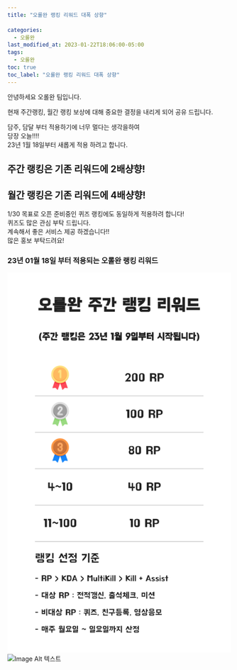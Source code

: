 ```yaml
---
title: "오롤완 랭킹 리워드 대폭 상향"

categories:
  - 오롤완
last_modified_at: 2023-01-22T18:06:00-05:00
tags:
  - 오롤완
toc: true
toc_label: "오롤완 랭킹 리워드 대폭 상향"
---
```


안녕하세요 오롤완 팀입니다. <br>

현재 주간랭킹, 월간 랭킹 보상에 대해 중요한 결정을 내리게 되어 공유 드립니다. <br>

담주, 담달 부터 적용하기에 너무 멀다는 생각을하여 <br>
당장 오늘!!!! <br>
23년 1월 18일부터 새롭게 적용 하려고 합니다. <br>


## 주간 랭킹은 기존 리워드에 2배샹향!
 
## 월간 랭킹은 기존 리워드에 4배샹향!

1/30 목표로 오픈 준비중인 퀴즈 랭킹에도 동일하게 적용하려 합니다! <br>
퀴즈도 많은 관심 부탁 드립니다. <br>
계속해서 좋은 서비스 제공 하겠습니다!! <br>
많은 홍보 부탁드려요!


### 23년 01월 18일 부터 적용되는 오롤완 랭킹 리워드

![Image Alt 텍스트](/assets/img/21_1.png) <br>
![Image Alt 텍스트](/assets/img/22_2.png) 
